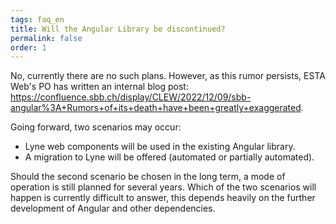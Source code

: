 ```yaml
---
tags: faq_en
title: Will the Angular Library be discontinued?
permalink: false
order: 1
---
```


No, currently there are no such plans. However, as this rumor persists, ESTA Web's PO has written an internal blog post: https://confluence.sbb.ch/display/CLEW/2022/12/09/sbb-angular%3A+Rumors+of+its+death+have+been+greatly+exaggerated.

Going forward, two scenarios may occur:
- Lyne web components will be used in the existing Angular library.
- A migration to Lyne will be offered (automated or partially automated).

Should the second scenario be chosen in the long term, a mode of operation is still planned for several years. Which of the two scenarios will happen is currently difficult to answer, this depends heavily on the further development of Angular and other dependencies.